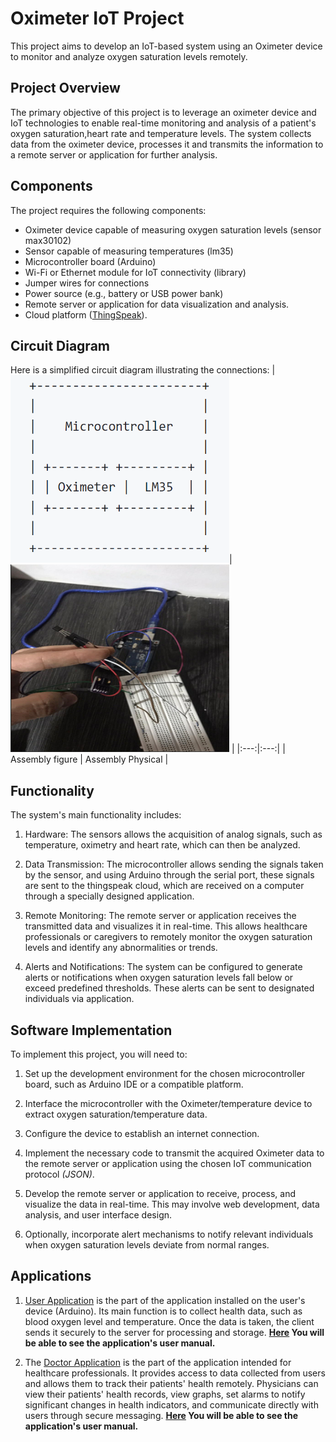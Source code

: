 # Oximeter IoT Project

This project aims to develop an IoT-based system using an Oximeter device to monitor and analyze oxygen saturation levels remotely.

## Project Overview

The primary objective of this project is to leverage an oximeter device and IoT technologies to enable real-time monitoring and analysis of a patient's oxygen saturation,heart rate and temperature levels. The system collects data from the oximeter device, processes it and transmits the information to a remote server or application for further analysis.

## Components

The project requires the following components:

- Oximeter device capable of measuring oxygen saturation levels (sensor max30102)
- Sensor capable of measuring temperatures (lm35)
- Microcontroller board (Arduino)
- Wi-Fi or Ethernet module for IoT connectivity (library)
- Jumper wires for connections
- Power source (e.g., battery or USB power bank)
- Remote server or application for data visualization and analysis. 
- Cloud platform ([ThingSpeak](https://thingspeak.com)).

## Circuit Diagram

Here is a simplified circuit diagram illustrating the connections:
| <img src="/App_Doctor/Imagenes/cuadro.png" alt="cuadro" width="350" height="300" >| <img src="/App_Doctor/Imagenes/img.png" alt="mon" width="350" height="300" > |
|:---:|:---:|
| Assembly figure | Assembly Physical |

## Functionality

The system's main functionality includes:

1. Hardware: The sensors allows the acquisition of analog signals, such as temperature, oximetry and heart rate, which can then be analyzed.

2. Data Transmission: The microcontroller allows sending the signals taken by the sensor, and using Arduino through the serial port, these signals are sent to the thingspeak cloud, which are received on a computer through a specially designed application. 

3. Remote Monitoring: The remote server or application receives the transmitted data and visualizes it in real-time. This allows healthcare professionals or caregivers to remotely monitor the oxygen saturation levels and identify any abnormalities or trends.

4. Alerts and Notifications: The system can be configured to generate alerts or notifications when oxygen saturation levels fall below or exceed predefined thresholds. These alerts can be sent to designated individuals via application.


## Software Implementation

To implement this project, you will need to:

1. Set up the development environment for the chosen microcontroller board, such as Arduino IDE or a compatible platform.

2. Interface the microcontroller with the Oximeter/temperature device to extract oxygen saturation/temperature data.

3. Configure the device to establish an internet connection.

4. Implement the necessary code to transmit the acquired Oximeter data to the remote server or application using the chosen IoT communication protocol *(JSON)*.

5. Develop the remote server or application to receive, process, and visualize the data in real-time. This may involve web development, data analysis, and user interface design.

6. Optionally, incorporate alert mechanisms to notify relevant individuals when oxygen saturation levels deviate from normal ranges. 

## Applications

1. [User Application](https://github.com/Juanpguti/Oximeter-Iot/tree/main/App_Users)  is the part of the application installed on the user's device (Arduino). Its main function is to collect health data, such as blood oxygen level and temperature. Once the data is taken, the client sends it securely to the server for processing and storage. **[Here](https://github.com/Juanpguti/Oximeter-Iot/blob/main/App_Users/README.md) You will be able to see the application's user manual.**

2. The [Doctor Application](https://github.com/Juanpguti/Oximeter-Iot/tree/main/App_Doctor) is the part of the application intended for healthcare professionals. It provides access to data collected from users and allows them to track their patients' health remotely. Physicians can view their patients' health records, view graphs, set alarms to notify significant changes in health indicators, and communicate directly with users through secure messaging. **[Here](https://github.com/Juanpguti/Oximeter-Iot/blob/main/App_Doctor/README.md) You will be able to see the application's user manual.**